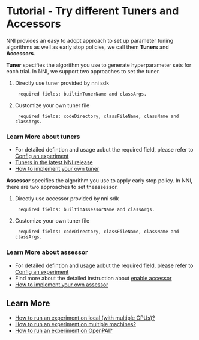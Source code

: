# Tutorial - Try different Tuners and Accessors

NNI provides an easy to adopt approach to set up parameter tuning algorithms as well as early stop policies, we call them **Tuners** and **Accessors**.
  
**Tuner** specifies the algorithm you use to generate hyperparameter sets for each trial. In NNI, we support two approaches to set the tuner. 
1. Directly use tuner provided by nni sdk

        required fields: builtinTunerName and classArgs. 

2. Customize your own tuner file

        required fields: codeDirectory, classFileName, className and classArgs.

### **Learn More about tuners**
* For detailed defintion and usage aobut the required field, please refer to [Config an experiment](ExperimentConfig.md)
* [Tuners in the latest NNI release](../src/sdk/pynni/nni/README.md)
* [How to implement your own tuner](howto_2_CustomizedTuner.md)


**Assessor** specifies the algorithm you use to apply early stop policy. In NNI, there are two approaches to set theassessor. 
1. Directly use accessor provided by nni sdk

        required fields: builtinAssessorName and classArgs. 

2. Customize your own tuner file

        required fields: codeDirectory, classFileName, className and classArgs.

### **Learn More about assessor**
* For detailed defintion and usage aobut the required field, please refer to [Config an experiment](ExperimentConfig.md)
* Find more about the detailed instruction about [enable accessor](EnableAssessor.md)
* [How to implement your own assessor](../examples/assessors/README.md)

## **Learn More**
* [How to run an experiment on local (with multiple GPUs)?](tutorial_1_CR_exp_local_api.md)
* [How to run an experiment on multiple machines?](tutorial_2_RemoteMachineMode.md)
* [How to run an experiment on OpenPAI?](PAIMode.md)
